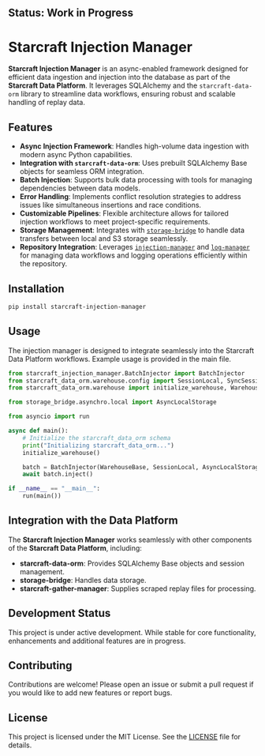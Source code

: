 ## Status: Work in Progress

# Starcraft Injection Manager

**Starcraft Injection Manager** is an async-enabled framework designed for efficient data ingestion and injection into the database as part of the **Starcraft Data Platform**. It leverages SQLAlchemy and the `starcraft-data-orm` library to streamline data workflows, ensuring robust and scalable handling of replay data.

## Features

- **Async Injection Framework**: Handles high-volume data ingestion with modern async Python capabilities.
- **Integration with `starcraft-data-orm`**: Uses prebuilt SQLAlchemy Base objects for seamless ORM integration.
- **Batch Injection**: Supports bulk data processing with tools for managing dependencies between data models.
- **Error Handling**: Implements conflict resolution strategies to address issues like simultaneous insertions and race conditions.
- **Customizable Pipelines**: Flexible architecture allows for tailored injection workflows to meet project-specific requirements.
- **Storage Management**: Integrates with [`storage-bridge`](https://github.com/OpenJ92/storage-bridge) to handle data transfers between local and S3 storage seamlessly.
- **Repository Integration**: Leverages [`injection-manager`](https://github.com/OpenJ92/injection-manager) and [`log-manager`](https://github.com/OpenJ92/log-manager) for managing data workflows and logging operations efficiently within the repository.

## Installation
``` bash
pip install starcraft-injection-manager
```

## Usage

The injection manager is designed to integrate seamlessly into the Starcraft Data Platform workflows. Example usage is provided in the main file.
```python
from starcraft_injection_manager.BatchInjector import BatchInjector
from starcraft_data_orm.warehouse.config import SessionLocal, SyncSessionLocal
from starcraft_data_orm.warehouse import initialize_warehouse, WarehouseBase

from storage_bridge.asynchro.local import AsyncLocalStorage

from asyncio import run

async def main():
    # Initialize the starcraft_data_orm schema
    print("Initializing starcraft_data_orm...")
    initialize_warehouse()

    batch = BatchInjector(WarehouseBase, SessionLocal, AsyncLocalStorage('examples'))
    await batch.inject()

if __name__ == "__main__":
    run(main())
```

## Integration with the Data Platform

The **Starcraft Injection Manager** works seamlessly with other components of the **Starcraft Data Platform**, including:

- **starcraft-data-orm**: Provides SQLAlchemy Base objects and session management.
- **storage-bridge**: Handles data storage.
- **starcraft-gather-manager**: Supplies scraped replay files for processing.

## Development Status

This project is under active development. While stable for core functionality, enhancements and additional features are in progress.

## Contributing

Contributions are welcome! Please open an issue or submit a pull request if you would like to add new features or report bugs.

## License

This project is licensed under the MIT License. See the [LICENSE](./LICENSE) file for details.
